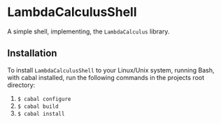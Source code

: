 # LambdaCalculusShell
A simple shell, implementing,
the `LambdaCalculus` library.

## Installation
To install
`LambdaCalculusShell`
to your Linux/Unix
system, running Bash,
with cabal installed,
run the following commands
in the projects root
directory:

1. `$ cabal configure`
2. `$ cabal build`
3. `$ cabal install`
